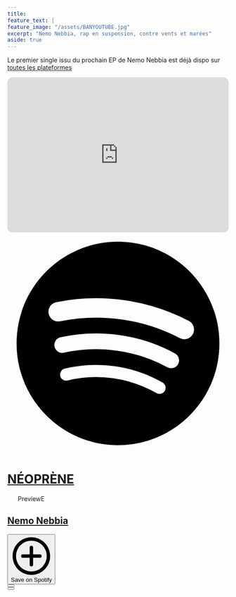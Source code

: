 ```yaml
---
title: 
feature_text: |
feature_image: "/assets/BANYOUTUBE.jpg"
excerpt: "Nemo Nebbia, rap en suspension, contre vents et marées"
aside: true
---
```


Le premier single issu du prochain EP de Nemo Nebbia est déjà dispo sur [toutes les plateformes](https://open.spotify.com/track/3RPLvgOonKgYtQgrPIWANF?si=066f3e9eb7634b38&nd=1&dlsi=15e5df7fc534410c)


<iframe style="border-radius:12px" src="https://open.spotify.com/embed/track/3RPLvgOonKgYtQgrPIWANF?utm_source=generator&theme=0" width="100%" height="352" frameBorder="0" allowfullscreen="" allow="autoplay; clipboard-write; encrypted-media; fullscreen; picture-in-picture" loading="lazy"></iframe>


<div data-testid="initialized-true" class="TrackWidget_singleGridContainer__iYPj8"><div class="TrackWidget_coverArtContainer__YVwp8"><div aria-hidden="true" class="CoverArtBase_coverArt__ne0XI CoverArtSingle_coverArtSingle__KLcKa"></div></div><div class="TrackWidget_spotifyLogoContainer__9m41A"><a class="" title="logo" href="https://open.spotify.com/track/3RPLvgOonKgYtQgrPIWANF?go=1&amp;sp_cid=32fdfe2b34e90b7bfd4ae147515e0a0b&amp;utm_source=embed_player_p&amp;utm_medium=desktop" role="button" aria-label="Play on Spotify" data-testid="spotify-logo"><svg data-encore-id="icon" role="img" aria-hidden="true" viewBox="0 0 24 24" class="Svg-sc-ytk21e-0 cqasRA"><path d="M12.438 1.009C6.368.769 1.251 5.494 1.008 11.565c-.24 6.07 4.485 11.186 10.556 11.426 6.07.242 11.185-4.484 11.427-10.554.242-6.07-4.484-11.186-10.553-11.428Zm4.644 16.114a.657.657 0 0 1-.897.246 13.22 13.22 0 0 0-4.71-1.602 13.197 13.197 0 0 0-4.968.242.658.658 0 0 1-.31-1.278 14.497 14.497 0 0 1 5.46-.265c1.837.257 3.579.851 5.177 1.76.315.178.425.58.246.896l.002.002Zm1.445-2.887a.853.853 0 0 1-1.158.344 16.214 16.214 0 0 0-5.475-1.797 16.188 16.188 0 0 0-5.758.219.855.855 0 0 1-1.018-.65.852.852 0 0 1 .65-1.018 17.92 17.92 0 0 1 6.362-.241 17.87 17.87 0 0 1 6.049 1.985c.415.224.57.743.344 1.158h.004Zm1.602-3.255a1.052 1.052 0 0 1-1.418.448 19.673 19.673 0 0 0-6.341-2.025 19.642 19.642 0 0 0-6.655.199 1.05 1.05 0 1 1-.417-2.06 21.725 21.725 0 0 1 7.364-.22 21.72 21.72 0 0 1 7.019 2.24c.515.268.715.903.448 1.418Z"></path></svg></a></div><div class="TrackWidget_metadataWrapper__GzypS TrackWidget_preview__8DxyA"><h1 class="TitleAndSubtitle_title__Nwyku" data-testid="entity-title"><div class="Marquee_container__CV7du" title="NÉOPRÈNE"><div class="Marquee_scrollableContainer__mcSox"><div class="Marquee_inner__UKCZf" style="--trans-x: 0px;"><a href="https://open.spotify.com/track/3RPLvgOonKgYtQgrPIWANF?go=1&amp;sp_cid=32fdfe2b34e90b7bfd4ae147515e0a0b&amp;utm_source=embed_player_p&amp;utm_medium=desktop" data-encore-id="textLink" class="Link-sc-k8gsk-0 fOYHAY">NÉOPRÈNE</a></div></div></div></h1><span class="TrackWidget_labelsAndSubtitle__nBrZb TrackWidget_preview__8DxyA"><ul role="list" class="TypeList__TypeListElement-sc-1jhixr6-0 iWWJwo Tags_tagList__6JpKG Tags_condensedTags__w_NCJ" aria-label="Tags" data-encore-id="typeList"><span class="encore-text encore-text-body-medium Tag_container__ju3CN Tags_tag__bbXTA" data-encore-id="text" aria-label="Preview" title="Preview">Preview</span><span class="encore-text encore-text-body-medium Tag_container__ju3CN Tags_tag__bbXTA Tags_hidden__IArVG" data-encore-id="text" aria-label="Explicit" title="Explicit">E</span></ul><h2 class="TitleAndSubtitle_subtitle__P1cxq"><div class="Marquee_container__CV7du" title="NÉOPRÈNE"><div class="Marquee_scrollableContainer__mcSox"><div class="Marquee_inner__UKCZf" style="--trans-x: 0px;"><span><a href="https://open.spotify.com/artist/1x0CXmlOEvLRkNfFHNo77S?go=1&amp;sp_cid=32fdfe2b34e90b7bfd4ae147515e0a0b" data-encore-id="textLink" class="Link-sc-k8gsk-0 fOYHAY">Nemo Nebbia</a></span></div></div></div></h2></span><div data-testid="save-on-spotify" class="AddToLibrary_wrapper__FZKUv"><button data-testid="save-on-spotify-button" title="Save on Spotify" class="Button-sc-1dqy6lx-0 bjVlAX encore-text-body-medium-bold SaveOnSpotifyButton_saveOnSpotifyButton__QCoJx" aria-label="Save on Spotify" data-encore-id="buttonTertiary"><span aria-hidden="true" class="IconWrapper__Wrapper-sc-16usrgb-0 jEDcnm"><svg data-encore-id="icon" role="img" aria-hidden="true" viewBox="0 0 24 24" class="Svg-sc-ytk21e-0 bneLcE"><path d="M11.999 3a9 9 0 1 0 0 18 9 9 0 0 0 0-18zm-11 9c0-6.075 4.925-11 11-11s11 4.925 11 11-4.925 11-11 11-11-4.925-11-11z"></path><path d="M17.999 12a1 1 0 0 1-1 1h-4v4a1 1 0 1 1-2 0v-4h-4a1 1 0 1 1 0-2h4V7a1 1 0 1 1 2 0v4h4a1 1 0 0 1 1 1z"></path></svg></span><span class="encore-text encore-text-body-medium SaveOnSpotifyButton_saveOnSpotifyButtonText__6Jv6P" data-encore-id="text" data-testid="save-button-label">Save on Spotify</span></button></div></div><div class="PlayerControlsShort_playerControlsWrapper__qdkr5"><div class="PlayerControlsShort_overflowMenuButtonWrapper__qNhz2"><button class="Button-sc-1dqy6lx-0 cDVPbo OverflowMenuButton_overflowMenuButton__JPKiT" title="More" aria-label="More" data-encore-id="buttonTertiary"><span aria-hidden="true" class="IconWrapper__Wrapper-sc-16usrgb-0 hYdsxw"><svg data-encore-id="icon" role="img" aria-hidden="true" viewBox="0 0 16 16" class="Svg-sc-ytk21e-0 dYnaPI"><path d="M3 8a1.5 1.5 0 1 1-3 0 1.5 1.5 0 0 1 3 0zm6.5 0a1.5 1.5 0 1 1-3 0 1.5 1.5 0 0 1 3 0zM16 8a1.5 1.5 0 1 1-3 0 1.5 1.5 0 0 1 3 0z"></path></svg></span></button></div><div class="PreviewPlayButton_circularContainer__IPZte" data-testid="preview-play-pause"><button data-testid="play-pause-button" class="Button-sc-1dqy6lx-0 bjVlAX encore-text-body-medium-bold" aria-label="Play" data-encore-id="buttonTertiary"><svg data-encore-id="icon" role="img" aria-hidden="true" viewBox="0 0 24 24" class="Svg-sc-ytk21e-0 gAVEmC"><path d="M1 12C1 5.925 5.925 1 12 1s11 4.925 11 11-4.925 11-11 11S1 18.075 1 12zm8.75-4.567a.5.5 0 0 0-.75.433v8.268a.5.5 0 0 0 .75.433l7.161-4.134a.5.5 0 0 0 0-.866L9.75 7.433z"></path></svg></button></div></div></div>

